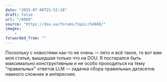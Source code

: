 ```yaml
---
date: "2025-07-08T21:52:18"
draft: false
url: "/6089"
source: "https://dou.ua/forums/topic/54608/"
images:
    -
forwarded_from: ""
---
```


Поскольку с новостями как-то не очень — лето и всё такое, то вот вам моя статья, вышедшая только что на DOU. Я постарался быть максимально конструктивным и не особо проходиться на тему "правильных" ответов LLM — задачка сбора правильных датасетов намного сложнее и интереснее.
